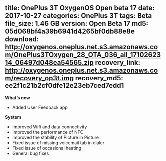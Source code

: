 title: OnePlus 3T OxygenOS Open beta 17
date: 2017-10-27
categories: OnePlus 3T
tags: Beta
file_size: 1.46 GB
version: Open Beta 17
md5: 05d068bf4a39b6941d4265bf0db88e8e
download: http://oxygenos.oneplus.net.s3.amazonaws.com/OnePlus3TOxygen_28_OTA_036_all_1710262314_06497d048ea54565.zip
recovery_link: http://oxygenos.oneplus.net.s3.amazonaws.com/recovery_op3t.img
recovery_md5: ee2f1c21b2cf0dfe12e23eb7ced7edd1
---
**What’s new**
* Added User Feedback app

**System**
* Improved Wifi and data connectivity
* Improved the performance of NFC
* Improved the stability of Picture in Picture
* Fixed issue of missing voicemail tab in dialer
* Fixed issue of occasional heating
* General bug fixes
